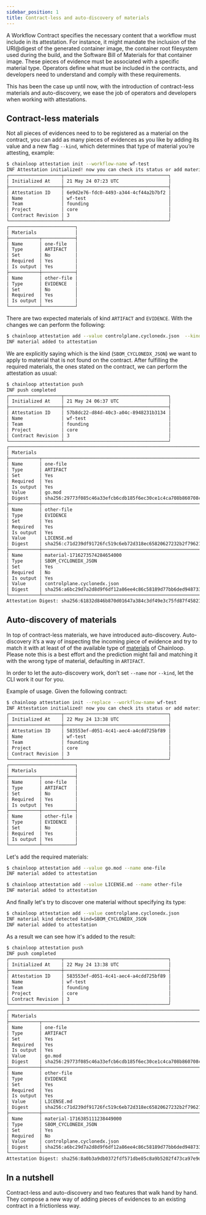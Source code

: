 ```yaml
---
sidebar_position: 1
title: Contract-less and auto-discovery of materials
---
```

A Workflow Contract specifies the necessary content that a workflow must include in its attestation. For instance, it might mandate 
the inclusion of the URI@digest of the generated container image, the container root filesystem used during the build, and the 
Software Bill of Materials for that container image. These pieces of evidence must be associated with a specific material type. 
Operators define what must be included in the contracts, and developers need to understand and comply with these requirements.

This has been the case up until now, with the introduction of contract-less materials and auto-discovery, we ease the job of operators 
and developers when working with attestations.

## Contract-less materials
Not all pieces of evidences need to to be registered as a material on the contract, you can add as many pieces of evidences as you like by adding 
its value and a new flag `--kind`, which determines that type of material you’re attesting, example:

```bash
$ chainloop attestation init --workflow-name wf-test
INF Attestation initialized! now you can check its status or add materials to it
┌───────────────────┬──────────────────────────────────────┐
│ Initialized At    │ 21 May 24 07:23 UTC                  │
├───────────────────┼──────────────────────────────────────┤
│ Attestation ID    │ 6e9d2e76-fdc0-4493-a344-4cf44a2b7bf2 │
│ Name              │ wf-test                              │
│ Team              │ founding                             │
│ Project           │ core                                 │
│ Contract Revision │ 3                                    │
└───────────────────┴──────────────────────────────────────┘
┌────────────────────────┐
│ Materials              │
├───────────┬────────────┤
│ Name      │ one-file   │
│ Type      │ ARTIFACT   │
│ Set       │ No         │
│ Required  │ Yes        │
│ Is output │ Yes        │
├───────────┼────────────┤
│ Name      │ other-file │
│ Type      │ EVIDENCE   │
│ Set       │ No         │
│ Required  │ Yes        │
│ Is output │ Yes        │
└───────────┴────────────┘
```
There are two expected materials of kind `ARTIFACT` and `EVIDENCE`. With the changes we can perform the following:

```bash
$ chainloop attestation add --value controlplane.cyclonedx.json  --kind SBOM_CYCLONEDX_JSON
INF material added to attestation
```
We are explicitly saying which is the kind (`SBOM_CYCLONEDX_JSON`) we want to apply to material that is not found on the contract. After fulfilling the required materials, 
the ones stated on the contract, we can perform the attestation as usual:

```bash
$ chainloop attestation push
INF push completed
┌───────────────────┬──────────────────────────────────────┐
│ Initialized At    │ 21 May 24 06:37 UTC                  │
├───────────────────┼──────────────────────────────────────┤
│ Attestation ID    │ 57b8dc22-d84d-40c3-a04c-8948231b3134 │
│ Name              │ wf-test                              │
│ Team              │ founding                             │
│ Project           │ core                                 │
│ Contract Revision │ 3                                    │
└───────────────────┴──────────────────────────────────────┘
┌─────────────────────────────────────────────────────────────────────────────────────┐
│ Materials                                                                           │
├───────────┬─────────────────────────────────────────────────────────────────────────┤
│ Name      │ one-file                                                                │
│ Type      │ ARTIFACT                                                                │
│ Set       │ Yes                                                                     │
│ Required  │ Yes                                                                     │
│ Is output │ Yes                                                                     │
│ Value     │ go.mod                                                                  │
│ Digest    │ sha256:29773f085c46a33efcb6cdb185f6ec30ce1c4ca708b860708cd055b70488ef4d │
├───────────┼─────────────────────────────────────────────────────────────────────────┤
│ Name      │ other-file                                                              │
│ Type      │ EVIDENCE                                                                │
│ Set       │ Yes                                                                     │
│ Required  │ Yes                                                                     │
│ Is output │ Yes                                                                     │
│ Value     │ LICENSE.md                                                              │
│ Digest    │ sha256:c71d239df91726fc519c6eb72d318ec65820627232b2f796219e87dcf35d0ab4 │
├───────────┼─────────────────────────────────────────────────────────────────────────┤
│ Name      │ material-1716273574284654000                                            │
│ Type      │ SBOM_CYCLONEDX_JSON                                                     │
│ Set       │ Yes                                                                     │
│ Required  │ No                                                                      │
│ Is output │ Yes                                                                     │
│ Value     │ controlplane.cyclonedx.json                                             │
│ Digest    │ sha256:a6bc29d7a2d8d9f6df12a86ee4c86c58189d77bb6ded9487330c39f46ee00d9a │
└───────────┴─────────────────────────────────────────────────────────────────────────┘
Attestation Digest: sha256:61832d846b870d01647a384c3df49e3c75fd87f45821c9295d97ab91d5bae198
```

## Auto-discovery of materials
In top of contract-less materials, we have introduced auto-discovery. Auto-discovery it’s a way of inspecting the incoming piece of 
evidence and try to match it with at least of of the available type of [materials](operator/contract.mdx#material-schema) of Chainloop. 
Please note this is a best effort and the prediction might fail and matching it with the wrong type of material, defaulting in `ARTIFACT`.

In order to let the auto-discovery work, don’t set `--name` nor `--kind`, let the CLI work it our for you.

Example of usage. Given the following contract:

```bash
$ chainloop attestation init --replace --workflow-name wf-test
INF Attestation initialized! now you can check its status or add materials to it
┌───────────────────┬──────────────────────────────────────┐
│ Initialized At    │ 22 May 24 13:38 UTC                  │
├───────────────────┼──────────────────────────────────────┤
│ Attestation ID    │ 583553ef-d051-4c41-aec4-a4cdd725bf89 │
│ Name              │ wf-test                              │
│ Team              │ founding                             │
│ Project           │ core                                 │
│ Contract Revision │ 3                                    │
└───────────────────┴──────────────────────────────────────┘
┌────────────────────────┐
│ Materials              │
├───────────┬────────────┤
│ Name      │ one-file   │
│ Type      │ ARTIFACT   │
│ Set       │ No         │
│ Required  │ Yes        │
│ Is output │ Yes        │
├───────────┼────────────┤
│ Name      │ other-file │
│ Type      │ EVIDENCE   │
│ Set       │ No         │
│ Required  │ Yes        │
│ Is output │ Yes        │
└───────────┴────────────┘
```
Let's add the required materials:

```bash
$ chainloop attestation add --value go.mod --name one-file
INF material added to attestation

$ chainloop attestation add --value LICENSE.md --name other-file
INF material added to attestation
```
And finally let's try to discover one material without specifying its type:

```bash
$ chainloop attestation add --value controlplane.cyclonedx.json
INF material kind detected kind=SBOM_CYCLONEDX_JSON
INF material added to attestation
```
As a result we can see how it's added to the result:

```bash
$ chainloop attestation push
INF push completed
┌───────────────────┬──────────────────────────────────────┐
│ Initialized At    │ 22 May 24 13:38 UTC                  │
├───────────────────┼──────────────────────────────────────┤
│ Attestation ID    │ 583553ef-d051-4c41-aec4-a4cdd725bf89 │
│ Name              │ wf-test                              │
│ Team              │ founding                             │
│ Project           │ core                                 │
│ Contract Revision │ 3                                    │
└───────────────────┴──────────────────────────────────────┘
┌─────────────────────────────────────────────────────────────────────────────────────┐
│ Materials                                                                           │
├───────────┬─────────────────────────────────────────────────────────────────────────┤
│ Name      │ one-file                                                                │
│ Type      │ ARTIFACT                                                                │
│ Set       │ Yes                                                                     │
│ Required  │ Yes                                                                     │
│ Is output │ Yes                                                                     │
│ Value     │ go.mod                                                                  │
│ Digest    │ sha256:29773f085c46a33efcb6cdb185f6ec30ce1c4ca708b860708cd055b70488ef4d │
├───────────┼─────────────────────────────────────────────────────────────────────────┤
│ Name      │ other-file                                                              │
│ Type      │ EVIDENCE                                                                │
│ Set       │ Yes                                                                     │
│ Required  │ Yes                                                                     │
│ Is output │ Yes                                                                     │
│ Value     │ LICENSE.md                                                              │
│ Digest    │ sha256:c71d239df91726fc519c6eb72d318ec65820627232b2f796219e87dcf35d0ab4 │
├───────────┼─────────────────────────────────────────────────────────────────────────┤
│ Name      │ material-1716385111238449000                                            │
│ Type      │ SBOM_CYCLONEDX_JSON                                                     │
│ Set       │ Yes                                                                     │
│ Required  │ No                                                                      │
│ Value     │ controlplane.cyclonedx.json                                             │
│ Digest    │ sha256:a6bc29d7a2d8d9f6df12a86ee4c86c58189d77bb6ded9487330c39f46ee00d9a │
└───────────┴─────────────────────────────────────────────────────────────────────────┘
Attestation Digest: sha256:8a0b3a9db0372fdf571dbe85c8a9b5202f473ca97e9dbcdf77c3f9b423ea3b9c
```

## In a nutshell
Contract-less and auto-discovery and two features that walk hand by hand. They compose a new way of adding pieces of evidences to an existing contract in a frictionless way.